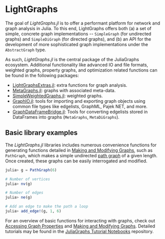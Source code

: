 # LightGraphs

The goal of *LightGraphs.jl* is to offer a performant platform for network and graph analysis in Julia. To this end, LightGraphs offers both (a) a set of simple, concrete graph implementations -- `SimpleGraph` (for undirected graphs) and `SimpleDiGraph` (for directed graphs), and (b) an API for the development of more sophisticated graph implementations under the `AbstractGraph` type.

As such, *LightGraphs.jl* is the central package of the JuliaGraphs ecosystem. Additional functionality like advanced IO and file formats, weighted graphs, property graphs, and optimization related functions can be found in the following packages:
  * [LightGraphsExtras.jl](https://github.com/JuliaGraphs/LightGraphsExtras.jl): extra functions for graph analysis.
  * [MetaGraphs.jl](https://github.com/JuliaGraphs/MetaGraphs.jl): graphs with associated meta-data.
  * [SimpleWeightedGraphs.jl](https://github.com/JuliaGraphs/SimpleWeightedGraphs.jl): weighted graphs.
  * [GraphIO.jl](https://github.com/JuliaGraphs/GraphIO.jl): tools for importing and exporting graph objects using common file types like edgelists, GraphML, Pajek NET, and more.
  * [GraphDataFrameBridge.jl](https://github.com/JuliaGraphs/GraphDataFrameBridge.jl): Tools for converting edgelists stored in DataFrames into graphs (`MetaGraphs`, `MetaDiGraphs`).


## Basic library examples

The *LightGraphs.jl* libraries includes numerous convenience functions for generating functions detailed in [Making and Modifying Graphs](@ref), such as `PathGraph`, which makes a simple undirected [path graph](https://en.wikipedia.org/wiki/Path_graph) of a given length. Once created, these graphs can be easily interrogated and modified.

```julia
julia> g = PathGraph(6)

# Number of vertices
julia> nv(g)

# Number of edges
julia> ne(g)

# Add an edge to make the path a loop
julia> add_edge!(g, 1, 6)
```

For an overview of basic functions for interacting with graphs, check out [Accessing Graph Properties](@ref) and [Making and Modifying Graphs](@ref). Detailed tutorials may be found in the [JuliaGraphs Tutorial Notebooks](https://github.com/JuliaGraphs/JuliaGraphsTutorials) repository.
